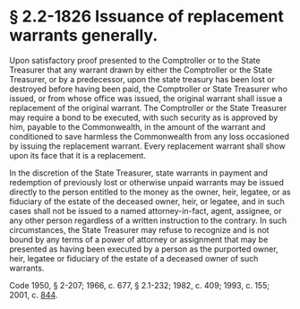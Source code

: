 # § 2.2-1826 Issuance of replacement warrants generally.

<p>Upon satisfactory proof presented to the Comptroller or to the State Treasurer that any warrant drawn by either the Comptroller or the State Treasurer, or by a predecessor, upon the state treasury has been lost or destroyed before having been paid, the Comptroller or State Treasurer who issued, or from whose office was issued, the original warrant shall issue a replacement of the original warrant. The Comptroller or the State Treasurer may require a bond to be executed, with such security as is approved by him, payable to the Commonwealth, in the amount of the warrant and conditioned to save harmless the Commonwealth from any loss occasioned by issuing the replacement warrant. Every replacement warrant shall show upon its face that it is a replacement.</p><p>In the discretion of the State Treasurer, state warrants in payment and redemption of previously lost or otherwise unpaid warrants may be issued directly to the person entitled to the money as the owner, heir, legatee, or as fiduciary of the estate of the deceased owner, heir, or legatee, and in such cases shall not be issued to a named attorney-in-fact, agent, assignee, or any other person regardless of a written instruction to the contrary. In such circumstances, the State Treasurer may refuse to recognize and is not bound by any terms of a power of attorney or assignment that may be presented as having been executed by a person as the purported owner, heir, legatee or fiduciary of the estate of a deceased owner of such warrants.</p><p>Code 1950, § 2-207; 1966, c. 677, § 2.1-232; 1982, c. 409; 1993, c. 155; 2001, c. <a href='http://lis.virginia.gov/cgi-bin/legp604.exe?011+ful+CHAP0844'>844</a>.</p>